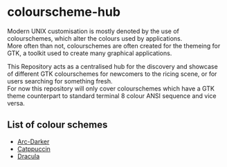 # colourscheme-hub

Modern UNIX customisation is mostly denoted by the use of colourschemes, which alter the colours used by applications.\
More often than not, colourschemes are often created for the themeing for GTK, a toolkit used to create many graphical applications.

This Repository acts as a centralised hub for the discovery and showcase of different GTK colourschemes for newcomers to the ricing scene, or for users searching for something fresh.\
For now this repository will only cover colourschemes which have a GTK theme counterpart to standard terminal 8 colour ANSI sequence and vice versa.

## List of colour schemes
- [Arc-Darker](https://github.com/Narmis-E/colourscheme-hub/tree/main/arc-dark)
- [Catppuccin](https://github.com/Narmis-E/colourscheme-hub/tree/main/catppuccin)
- [Dracula](https://github.com/Narmis-E/colourscheme-hub/tree/main/dracula)
[]()

